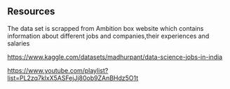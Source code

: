## Resources
The data set is scrapped from Ambition box website which contains information about different jobs and companies,their experiences and salaries

https://www.kaggle.com/datasets/madhurpant/data-science-jobs-in-india

https://www.youtube.com/playlist?list=PL2zq7klxX5ASFejJj80ob9ZAnBHdz5O1t
